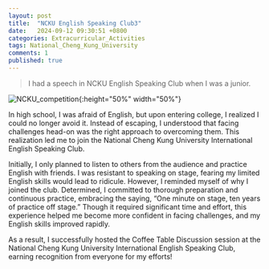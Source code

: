 ```yaml
---
layout: post
title:  "NCKU English Speaking Club3"
date:   2024-09-12 09:30:51 +0800
categories: Extracurricular_Activities
tags: National_Cheng_Kung_University
comments: 1
published: true 
---
```

> I had a speech in NCKU English Speaking Club when I was a junior.

![NCKU_competition]({{site.baseurl}}/assets/res/NESC.png){:height="50%" width="50%"}

<p>In high school, I was afraid of English, but upon entering college, I realized I could no longer avoid it. Instead of escaping, I understood that facing challenges head-on was the right approach to overcoming them. This realization led me to join the National Cheng Kung University International English Speaking Club.</p>

<p>Initially, I only planned to listen to others from the audience and practice English with friends. I was resistant to speaking on stage, fearing my limited English skills would lead to ridicule. However, I reminded myself of why I joined the club. Determined, I committed to thorough preparation and continuous practice, embracing the saying, “One minute on stage, ten years of practice off stage.” Though it required significant time and effort, this experience helped me become more confident in facing challenges, and my English skills improved rapidly.</p>

<p>As a result, I successfully hosted the Coffee Table Discussion session at the National Cheng Kung University International English Speaking Club, earning recognition from everyone for my efforts!</p>